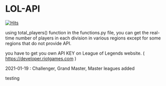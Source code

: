 # LOL-API

[![Hits](https://hits.seeyoufarm.com/api/count/incr/badge.svg?url=https%3A%2F%2Fgithub.com%2Fbetween0n1%2FLOL-API&count_bg=%2379C83D&title_bg=%23555555&icon=&icon_color=%23E7E7E7&title=hits&edge_flat=false)](https://hits.seeyoufarm.com)

using total_players() function in the functions.py file, you can get the real-time number of players in each division in various regions except for some regions that do not provide API.

you have to get you own API KEY on League of Legends website. ( https://developer.riotgames.com )






2021-01-19 : Challenger, Grand Master, Master leagues added 

testing
